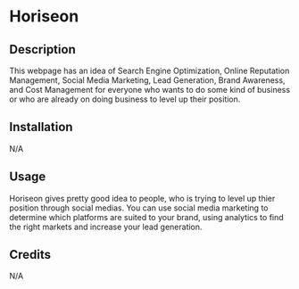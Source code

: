 # Horiseon

## Description

This webpage has an idea of Search Engine Optimization, Online Reputation Management, Social Media Marketing, Lead Generation, Brand Awareness,
and Cost Management for everyone who wants to do some kind of business or who are already on doing business to level up their position.

## Installation

N/A

## Usage

Horiseon gives pretty good idea to people, who is trying to level up thier position through social medias. You can use social media marketing to determine which platforms are suited to your brand, using analytics to find the right markets and increase your lead generation.

## Credits

N/A



